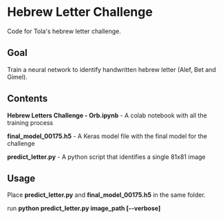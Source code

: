 # Hebrew Letter Challenge
Code for Tola's hebrew letter challenge.

## Goal
Train a neural network to identify handwritten hebrew letter (Alef, Bet and Gimel).

## Contents
**Hebrew Letters Challenge - Orb.ipynb** - A colab notebook with all the training process

**final_model_00175.h5** - A Keras model file with the final model for the challenge

**predict_letter.py** - A python script that identifies a single 81x81 image

## Usage
Place **predict_letter.py** and **final_model_00175.h5** in the same folder.

run **python predict_letter.py image_path [--verbose]**
